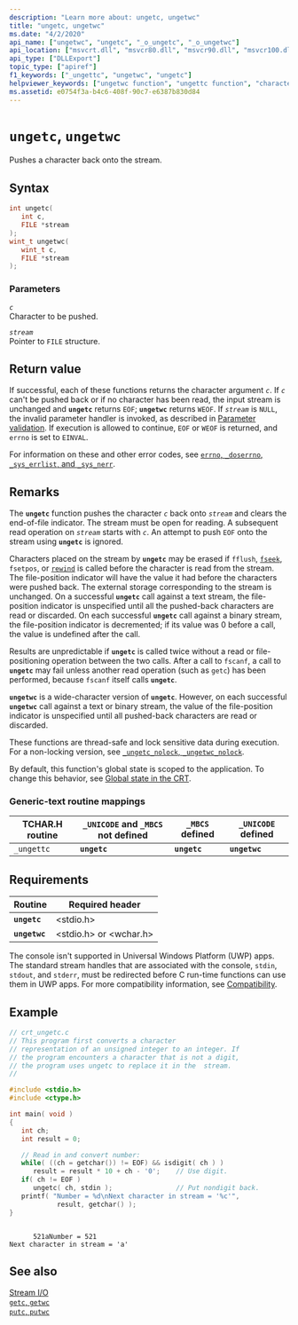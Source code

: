 ```yaml
---
description: "Learn more about: ungetc, ungetwc"
title: "ungetc, ungetwc"
ms.date: "4/2/2020"
api_name: ["ungetwc", "ungetc", "_o_ungetc", "_o_ungetwc"]
api_location: ["msvcrt.dll", "msvcr80.dll", "msvcr90.dll", "msvcr100.dll", "msvcr100_clr0400.dll", "msvcr110.dll", "msvcr110_clr0400.dll", "msvcr120.dll", "msvcr120_clr0400.dll", "ucrtbase.dll", "api-ms-win-crt-stdio-l1-1-0.dll"]
api_type: ["DLLExport"]
topic_type: ["apiref"]
f1_keywords: ["_ungettc", "ungetwc", "ungetc"]
helpviewer_keywords: ["ungetwc function", "ungettc function", "characters, pushing back onto stream", "_ungettc function", "ungetc function"]
ms.assetid: e0754f3a-b4c6-408f-90c7-e6387b830d84
---
```

# `ungetc`, `ungetwc`

Pushes a character back onto the stream.

## Syntax

```C
int ungetc(
   int c,
   FILE *stream
);
wint_t ungetwc(
   wint_t c,
   FILE *stream
);
```

### Parameters

*`c`*\
Character to be pushed.

*`stream`*\
Pointer to `FILE` structure.

## Return value

If successful, each of these functions returns the character argument *`c`*. If *`c`* can't be pushed back or if no character has been read, the input stream is unchanged and **`ungetc`** returns `EOF`; **`ungetwc`** returns `WEOF`. If *`stream`* is `NULL`, the invalid parameter handler is invoked, as described in [Parameter validation](../parameter-validation.md). If execution is allowed to continue, `EOF` or `WEOF` is returned, and `errno` is set to `EINVAL`.

For information on these and other error codes, see [`errno`, `_doserrno`, `_sys_errlist`, and `_sys_nerr`](../errno-doserrno-sys-errlist-and-sys-nerr.md).

## Remarks

The **`ungetc`** function pushes the character *`c`* back onto *`stream`* and clears the end-of-file indicator. The stream must be open for reading. A subsequent read operation on *`stream`* starts with *`c`*. An attempt to push `EOF` onto the stream using **`ungetc`** is ignored.

Characters placed on the stream by **`ungetc`** may be erased if `fflush`, [`fseek`](fseek-fseeki64.md), `fsetpos`, or [`rewind`](rewind.md) is called before the character is read from the stream. The file-position indicator will have the value it had before the characters were pushed back. The external storage corresponding to the stream is unchanged. On a successful **`ungetc`** call against a text stream, the file-position indicator is unspecified until all the pushed-back characters are read or discarded. On each successful **`ungetc`** call against a binary stream, the file-position indicator is decremented; if its value was 0 before a call, the value is undefined after the call.

Results are unpredictable if **`ungetc`** is called twice without a read or file-positioning operation between the two calls. After a call to `fscanf`, a call to **`ungetc`** may fail unless another read operation (such as `getc`) has been performed, because `fscanf` itself calls **`ungetc`**.

**`ungetwc`** is a wide-character version of **`ungetc`**. However, on each successful **`ungetwc`** call against a text or binary stream, the value of the file-position indicator is unspecified until all pushed-back characters are read or discarded.

These functions are thread-safe and lock sensitive data during execution. For a non-locking version, see [`_ungetc_nolock`, `_ungetwc_nolock`](ungetc-nolock-ungetwc-nolock.md).

By default, this function's global state is scoped to the application. To change this behavior, see [Global state in the CRT](../global-state.md).

### Generic-text routine mappings

| TCHAR.H routine | `_UNICODE` and `_MBCS` not defined | `_MBCS` defined | `_UNICODE` defined |
|---|---|---|---|
| `_ungettc` | **`ungetc`** | **`ungetc`** | **`ungetwc`** |

## Requirements

| Routine | Required header |
|---|---|
| **`ungetc`** | \<stdio.h> |
| **`ungetwc`** | \<stdio.h> or \<wchar.h> |

The console isn't supported in Universal Windows Platform (UWP) apps. The standard stream handles that are associated with the console, `stdin`, `stdout`, and `stderr`, must be redirected before C run-time functions can use them in UWP apps. For more compatibility information, see [Compatibility](../compatibility.md).

## Example

```C
// crt_ungetc.c
// This program first converts a character
// representation of an unsigned integer to an integer. If
// the program encounters a character that is not a digit,
// the program uses ungetc to replace it in the  stream.
//

#include <stdio.h>
#include <ctype.h>

int main( void )
{
   int ch;
   int result = 0;

   // Read in and convert number:
   while( ((ch = getchar()) != EOF) && isdigit( ch ) )
      result = result * 10 + ch - '0';    // Use digit.
   if( ch != EOF )
      ungetc( ch, stdin );                // Put nondigit back.
   printf( "Number = %d\nNext character in stream = '%c'",
            result, getchar() );
}
```

```Output

      521aNumber = 521
Next character in stream = 'a'
```

## See also

[Stream I/O](../stream-i-o.md)\
[`getc`, `getwc`](getc-getwc.md)\
[`putc`, `putwc`](putc-putwc.md)
